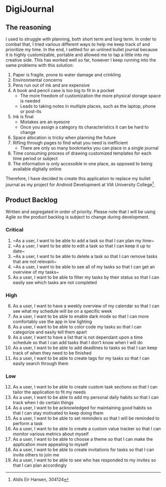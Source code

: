 # DigiJournal
## The reasoning

I used to struggle with planning, both short term and long term. In order to combat that, I tried various different ways to help me keep track of and prioritize my time. In the end, I settled for an unlined bullet journal because it is highly customizable, portable and allowed me to tap a little into my creative side. This has worked well so far, however I keep running into the same problems with this solution:

1. Paper is fragile, prone to water damage and crinkling
2. Environmental concerns
3. Pens run out of ink and are expensive
4. A book and pencil case is too big to fit in a pocket
    - The more freedom of customization the more physical storage space is needed
    - Leads to taking notes in multiple places, such as the laptop, phone or post-its
5. Ink is final
    - Mistakes are an eyesore
    - Once you assign a category its characteristics it can be hard to change
6. Space allocation is tricky when planning the future
5. Rifling through pages to find what you need is inefficient
    - There are only so many bookmarks you can place in a single journal
8. Time consuming process of drawing customized templates for each time period or subject
9. The information is only accessible in one place, as opposed to being available digitally online

Therefore, I have decided to create this application to replace my bullet journal as my project for Android Development at VIA University College[^1].

## Product Backlog
Written and segregated in order of priority. Please note that I will be using Agile so the product backlog is subject to change during development.

### Critical
1. ~As a user, I want to be able to add a task so that I can plan my time~
2. ~As a user, I want to be able to edit a task so that I can keep it up to date~
3. ~As a user, I want to be able to delete a task so that I can remove tasks that are not relevant~
4. ~As a user, I want to be able to see all of my tasks so that I can get an overview of my tasks~
5. As a user, I want to be able to filter my tasks by their status so that I can easily see which tasks are not completed

### High
6. As a user, I want to have a weekly overview of my calendar so that I can see what my schedule will be on a specific week
7. As a user, I want to be able to enable dark mode so that I can more comfortably use the app in low lighting
8. As a user, I want to be able to color code my tasks so that I can categorize and easily tell them apart
9. As a user, I want to have a list that is not dependant upon a time schedule so that I can add tasks that I don’t know when I will do
10. As a user, I want to be able to add deadlines to tasks so that I can keep track of when they need to be finished
11. As a user, I want to be able to create tags for my tasks so that I can easily search through them

### Low
12. As a user, I want to be able to create custom task sections so that I can tailor the application to fit my needs
13. As a user, I want to be able to add my personal daily habits so that I can track when I do certain things
14. As a user, I want to be acknowledged for maintaining good habits so that I can stay motivated to keep doing them
15. As a user, I want to be able to set reminders so that I will be reminded to perform a task 
16. As a user, I want to be able to create a custom value tracker so that I can monitor various metrics about myself
17. As a user, I want to be able to choose a theme so that I can make the application more appealing to myself
18. As a user, I want to be able to create invitations for tasks so that I can invite others to join me
19. As a user, I want to be able to see who has responded to my invites so that I can plan accordingly

[^1]:  Aldís Eir Hansen, 304124
